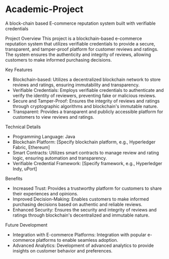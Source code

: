 # Academic-Project
A block-chain based E-commerce reputation system built with verifiable credentials

Project Overview
This project is a blockchain-based e-commerce reputation system that utilizes verifiable credentials to provide a secure, transparent, and tamper-proof platform for customer reviews and ratings. The system ensures the authenticity and integrity of reviews, allowing customers to make informed purchasing decisions.

Key Features
- Blockchain-based: Utilizes a decentralized blockchain network to store reviews and ratings, ensuring immutability and transparency.
- Verifiable Credentials: Employs verifiable credentials to authenticate and verify the identity of reviewers, preventing fake or malicious reviews.
- Secure and Tamper-Proof: Ensures the integrity of reviews and ratings through cryptographic algorithms and blockchain's immutable nature.
- Transparent: Provides a transparent and publicly accessible platform for customers to view reviews and ratings.

Technical Details
- Programming Language: Java
- Blockchain Platform: [Specify blockchain platform, e.g., Hyperledger Fabric, Ethereum]
- Smart Contracts: Utilizes smart contracts to manage review and rating logic, ensuring automation and transparency.
- Verifiable Credential Framework: [Specify framework, e.g., Hyperledger Indy, uPort]

Benefits
- Increased Trust: Provides a trustworthy platform for customers to share their experiences and opinions.
- Improved Decision-Making: Enables customers to make informed purchasing decisions based on authentic and reliable reviews.
- Enhanced Security: Ensures the security and integrity of reviews and ratings through blockchain's decentralized and immutable nature.

Future Development
- Integration with E-commerce Platforms: Integration with popular e-commerce platforms to enable seamless adoption.
- Advanced Analytics: Development of advanced analytics to provide insights on customer behavior and preferences.
